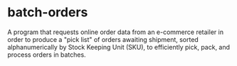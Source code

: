 # batch-orders
A program that requests online order data from an e-commerce retailer in order to produce a "pick list" of orders awaiting shipment, sorted alphanumerically by Stock Keeping Unit (SKU), to efficiently pick, pack, and process orders in batches.
